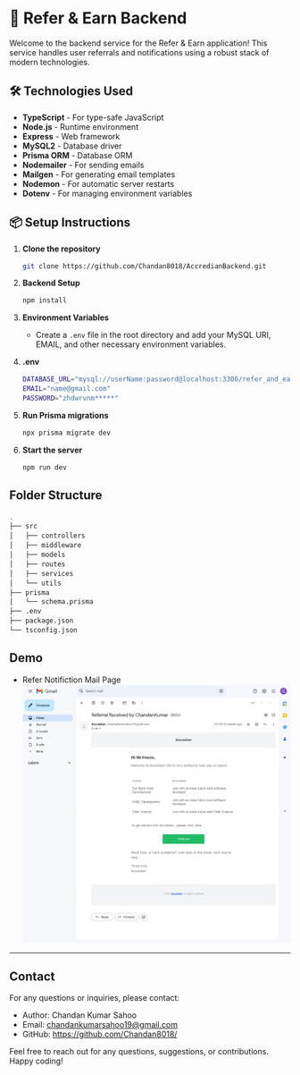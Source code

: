 # 🚀 Refer & Earn Backend

Welcome to the backend service for the Refer & Earn application! This service handles user referrals and notifications using a robust stack of modern technologies.

## 🛠️ Technologies Used

- **TypeScript** - For type-safe JavaScript
- **Node.js** - Runtime environment
- **Express** - Web framework
- **MySQL2** - Database driver
- **Prisma ORM** - Database ORM
- **Nodemailer** - For sending emails
- **Mailgen** - For generating email templates
- **Nodemon** - For automatic server restarts
- **Dotenv** - For managing environment variables

## 📦 Setup Instructions

1. **Clone the repository**
    ```bash
    git clone https://github.com/Chandan8018/AccredianBackend.git
    ```

2. **Backend Setup**
    ```bash
    npm install
    ```

3. **Environment Variables**
    - Create a `.env` file in the root directory and add your MySQL URI, EMAIL, and other necessary environment variables.

4. **.env**    
    ```bash
    DATABASE_URL="mysql://userName:password@localhost:3306/refer_and_earn"
    EMAIL="name@gmail.com"
    PASSWORD="zhdwrvnm*****"
    ``` 

5. **Run Prisma migrations**
    ```bash
    npx prisma migrate dev
    ``` 

6. **Start the server**
    ```bash
    npm run dev
    ``` 
    
## Folder Structure

```sh
.
├── src
│   ├── controllers
│   ├── middleware
│   ├── models
│   ├── routes
│   ├── services
│   └── utils
├── prisma
│   └── schema.prisma
├── .env
├── package.json
└── tsconfig.json
```

## Demo
- Refer Notifiction Mail Page
![Refer-Notifiction-Mail-Page](./image/mail.png)
---

## Contact
For any questions or inquiries, please contact:

- Author: Chandan Kumar Sahoo
- Email: chandankumarsahoo19@gmail.com
- GitHub: https://github.com/Chandan8018/

Feel free to reach out for any questions, suggestions, or contributions. Happy coding!
